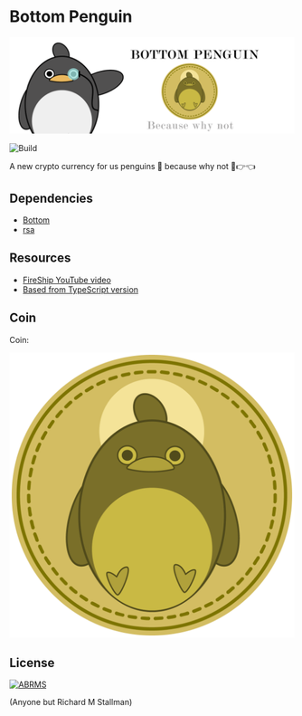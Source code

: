 # Bottom Penguin

![bottom-penguin](img/bottom-penguin.png)

![Build](https://github.com/Zeyu-Li/bottom-penguin/workflows/Testing/badge.svg)

A new crypto currency for us penguins 🐧 because why not 🥺👉👈



## Dependencies

* [Bottom](https://github.com/merlinfuchs/bottom-py)
* [rsa](https://pypi.org/project/rsa/)



## Resources

* [FireShip YouTube video](https://www.youtube.com/watch?v=qF7dkrce-mQ)
* [Based from TypeScript version](https://github.com/fireship-io/node-blockchain)



## Coin

Coin:

![coin](img/coin.png)



## License

[![ABRMS](https://img.shields.io/badge/License-ABRMS-blue.svg)](https://shields.io/)

(Anyone but Richard M Stallman)

